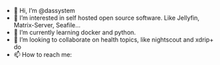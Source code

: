 - 👋 Hi, I’m @dassystem
- 👀 I’m interested in self hosted open source software. Like Jellyfin, Matrix-Server, Seafile…
- 🌱 I’m currently learning docker and python.
- 💞️ I’m looking to collaborate on health topics, like nightscout and xdrip+ do
- 📫 How to reach me: 

<!---
dassystem/dassystem is a ✨ special ✨ repository because its `README.md` (this file) appears on your GitHub profile.
You can click the Preview link to take a look at your changes.
--->
